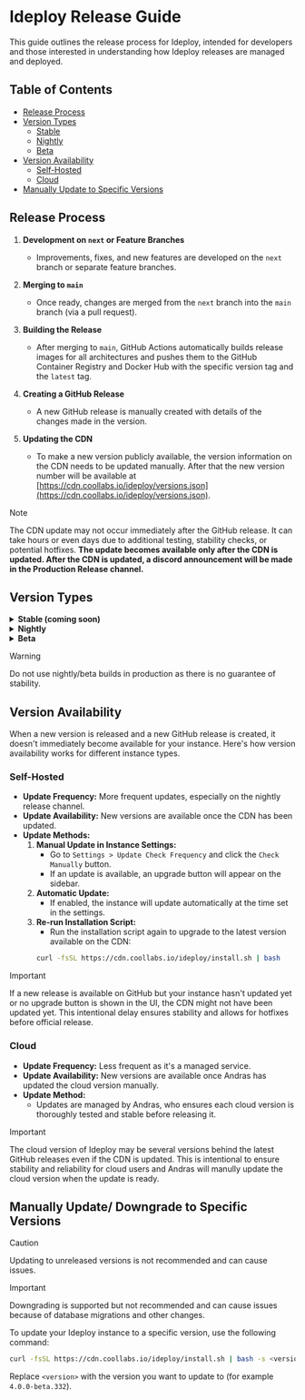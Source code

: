 # Ideploy Release Guide

This guide outlines the release process for Ideploy, intended for developers and those interested in understanding how Ideploy releases are managed and deployed.

## Table of Contents

- [Release Process](#release-process)
- [Version Types](#version-types)
  - [Stable](#stable)
  - [Nightly](#nightly)
  - [Beta](#beta)
- [Version Availability](#version-availability)
  - [Self-Hosted](#self-hosted)
  - [Cloud](#cloud)
- [Manually Update to Specific Versions](#manually-update-to-specific-versions)

## Release Process

1. **Development on `next` or Feature Branches**
   - Improvements, fixes, and new features are developed on the `next` branch or separate feature branches.

2. **Merging to `main`**
   - Once ready, changes are merged from the `next` branch into the `main` branch (via a pull request).

3. **Building the Release**
   - After merging to `main`, GitHub Actions automatically builds release images for all architectures and pushes them to the GitHub Container Registry and Docker Hub with the specific version tag and the `latest` tag.

4. **Creating a GitHub Release**
   - A new GitHub release is manually created with details of the changes made in the version.

5. **Updating the CDN**
   - To make a new version publicly available, the version information on the CDN needs to be updated manually. After that the new version number will be available at [https://cdn.coollabs.io/ideploy/versions.json](https://cdn.coollabs.io/ideploy/versions.json).

> [!NOTE]
> The CDN update may not occur immediately after the GitHub release. It can take hours or even days due to additional testing, stability checks, or potential hotfixes. **The update becomes available only after the CDN is updated. After the CDN is updated, a discord announcement will be made in the Production Release channel.**

## Version Types

<details>
  <summary><strong>Stable (coming soon)</strong></summary>

- **Stable**
  - The production version suitable for stable, production environments (recommended).
  - **Update Frequency:** Every 2 to 4 weeks, with more frequent possible fixes.
  - **Release Size:** Larger but less frequent releases. Multiple nightly versions are consolidated into a single stable release.
  - **Versioning Scheme:** Follows semantic versioning (e.g., `v4.0.0`, `4.1.0`, etc.).
  - **Installation Command:**
    ```bash
    curl -fsSL https://cdn.coollabs.io/ideploy/install.sh | bash
    ```

</details>

<details>
  <summary><strong>Nightly</strong></summary>

- **Nightly**
  - The latest development version, suitable for testing the latest changes and experimenting with new features.
  - **Update Frequency:** Daily or bi-weekly updates.
  - **Release Size:** Smaller, more frequent releases.
  - **Versioning Scheme:** Follows semantic versioning (e.g., `4.1.0-nightly.1`, `4.1.0-nightly.2`, etc.).
  - **Installation Command:**
    ```bash
    curl -fsSL https://cdn.coollabs.io/ideploy-nightly/install.sh | bash -s next
    ```

</details>

<details>
  <summary><strong>Beta</strong></summary>

- **Beta**
  - Test releases for the upcoming stable version.
  - **Purpose:** Allows users to test and provide feedback on new features and changes before they become stable.
  - **Update Frequency:** Available if we think beta testing is necessary.
  - **Release Size:** Same size as stable release as it will become the next stabe release after some time.
  - **Versioning Scheme:** Follows semantic versioning (e.g., `4.1.0-beta.1`, `4.1.0-beta.2`, etc.).
  - **Installation Command:**
  ```bash
    curl -fsSL https://cdn.coollabs.io/ideploy/install.sh | bash
  ```

</details>

> [!WARNING]
> Do not use nightly/beta builds in production as there is no guarantee of stability.

## Version Availability

When a new version is released and a new GitHub release is created, it doesn't immediately become available for your instance. Here's how version availability works for different instance types.

### Self-Hosted

- **Update Frequency:** More frequent updates, especially on the nightly release channel.
- **Update Availability:** New versions are available once the CDN has been updated.
- **Update Methods:**
  1. **Manual Update in Instance Settings:**
     - Go to `Settings > Update Check Frequency` and click the `Check Manually` button.
     - If an update is available, an upgrade button will appear on the sidebar.
  2. **Automatic Update:**
     - If enabled, the instance will update automatically at the time set in the settings.
  3. **Re-run Installation Script:**
     - Run the installation script again to upgrade to the latest version available on the CDN:
     ```bash
     curl -fsSL https://cdn.coollabs.io/ideploy/install.sh | bash
     ```

> [!IMPORTANT]
> If a new release is available on GitHub but your instance hasn't updated yet or no upgrade button is shown in the UI, the CDN might not have been updated yet. This intentional delay ensures stability and allows for hotfixes before official release.

### Cloud

- **Update Frequency:** Less frequent as it's a managed service.
- **Update Availability:** New versions are available once Andras has updated the cloud version manually.
- **Update Method:**
  - Updates are managed by Andras, who ensures each cloud version is thoroughly tested and stable before releasing it.

> [!IMPORTANT]
> The cloud version of Ideploy may be several versions behind the latest GitHub releases even if the CDN is updated. This is intentional to ensure stability and reliability for cloud users and Andras will manully update the cloud version when the update is ready.

## Manually Update/ Downgrade to Specific Versions

> [!CAUTION]  
> Updating to unreleased versions is not recommended and can cause issues.

> [!IMPORTANT]
> Downgrading is supported but not recommended and can cause issues because of database migrations and other changes.

To update your Ideploy instance to a specific version, use the following command:

```bash
curl -fsSL https://cdn.coollabs.io/ideploy/install.sh | bash -s <version>
```

Replace `<version>` with the version you want to update to (for example `4.0.0-beta.332`).
